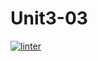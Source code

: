 # Unit3-03
[![linter](https://github.com/Abdullah-Al-Rashid/Unit3-03/workflows/linter/badge.svg)](https://github.com/marketplace/actions/super-linter)
